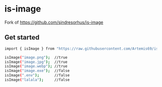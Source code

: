 # is-image
Fork of https://github.com/sindresorhus/is-image
## Get started
````bash
import { isImage } from "https://raw.githubusercontent.com/Artemis69/is-image/master/mod.ts";

isImage("image.png");  //true
isImage("image.jpg");  //true
isImage("image.webp"); //true
isImage("image.exe");  //false
isImage(".env");       //false
isImage("lalala");     //false
````
